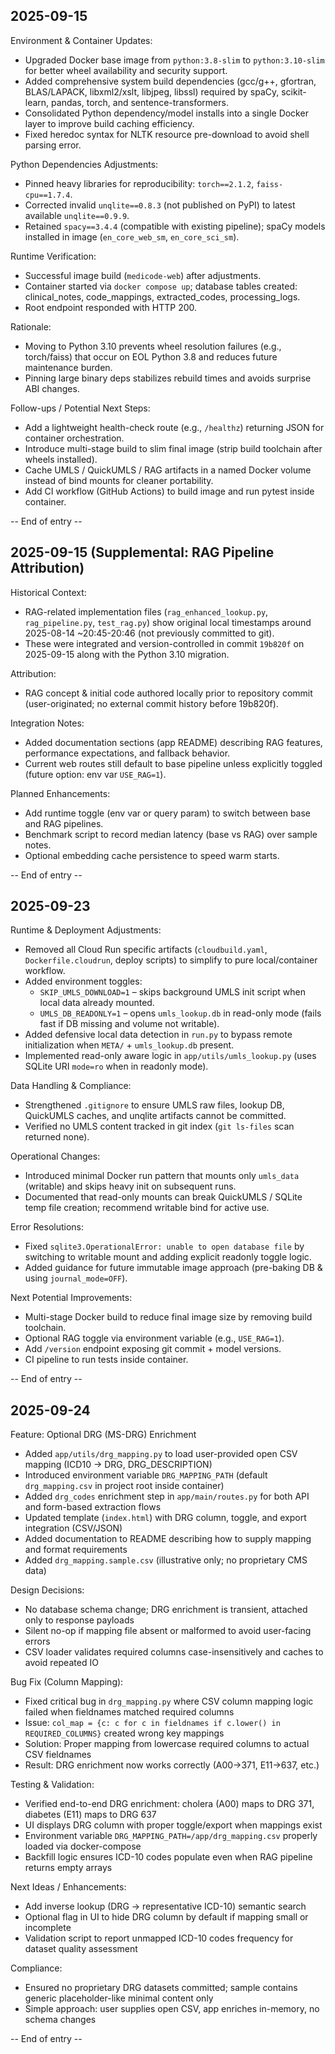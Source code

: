 ## 2025-09-15

Environment & Container Updates:
- Upgraded Docker base image from `python:3.8-slim` to `python:3.10-slim` for better wheel availability and security support.
- Added comprehensive system build dependencies (gcc/g++, gfortran, BLAS/LAPACK, libxml2/xslt, libjpeg, libssl) required by spaCy, scikit-learn, pandas, torch, and sentence-transformers.
- Consolidated Python dependency/model installs into a single Docker layer to improve build caching efficiency.
- Fixed heredoc syntax for NLTK resource pre-download to avoid shell parsing error.

Python Dependencies Adjustments:
- Pinned heavy libraries for reproducibility: `torch==2.1.2`, `faiss-cpu==1.7.4`.
- Corrected invalid `unqlite==0.8.3` (not published on PyPI) to latest available `unqlite==0.9.9`.
- Retained `spacy==3.4.4` (compatible with existing pipeline); spaCy models installed in image (`en_core_web_sm`, `en_core_sci_sm`).

Runtime Verification:
- Successful image build (`medicode-web`) after adjustments.
- Container started via `docker compose up`; database tables created: clinical_notes, code_mappings, extracted_codes, processing_logs.
- Root endpoint responded with HTTP 200.

Rationale:
- Moving to Python 3.10 prevents wheel resolution failures (e.g., torch/faiss) that occur on EOL Python 3.8 and reduces future maintenance burden.
- Pinning large binary deps stabilizes rebuild times and avoids surprise ABI changes.

Follow-ups / Potential Next Steps:
- Add a lightweight health-check route (e.g., `/healthz`) returning JSON for container orchestration.
- Introduce multi-stage build to slim final image (strip build toolchain after wheels installed).
- Cache UMLS / QuickUMLS / RAG artifacts in a named Docker volume instead of bind mounts for cleaner portability.
- Add CI workflow (GitHub Actions) to build image and run pytest inside container.

-- End of entry --


## 2025-09-15 (Supplemental: RAG Pipeline Attribution)

Historical Context:
- RAG-related implementation files (`rag_enhanced_lookup.py`, `rag_pipeline.py`, `test_rag.py`) show original local timestamps around 2025-08-14 ~20:45-20:46 (not previously committed to git).
- These were integrated and version-controlled in commit `19b820f` on 2025-09-15 along with the Python 3.10 migration.

Attribution:
- RAG concept & initial code authored locally prior to repository commit (user-originated; no external commit history before 19b820f).

Integration Notes:
- Added documentation sections (app README) describing RAG features, performance expectations, and fallback behavior.
- Current web routes still default to base pipeline unless explicitly toggled (future option: env var `USE_RAG=1`).

Planned Enhancements:
- Add runtime toggle (env var or query param) to switch between base and RAG pipelines.
- Benchmark script to record median latency (base vs RAG) over sample notes.
- Optional embedding cache persistence to speed warm starts.

-- End of entry --


## 2025-09-23

Runtime & Deployment Adjustments:
- Removed all Cloud Run specific artifacts (`cloudbuild.yaml`, `Dockerfile.cloudrun`, deploy scripts) to simplify to pure local/container workflow.
- Added environment toggles:
  - `SKIP_UMLS_DOWNLOAD=1` – skips background UMLS init script when local data already mounted.
  - `UMLS_DB_READONLY=1` – opens `umls_lookup.db` in read-only mode (fails fast if DB missing and volume not writable).
- Added defensive local data detection in `run.py` to bypass remote initialization when `META/` + `umls_lookup.db` present.
- Implemented read-only aware logic in `app/utils/umls_lookup.py` (uses SQLite URI `mode=ro` when in readonly mode).

Data Handling & Compliance:
- Strengthened `.gitignore` to ensure UMLS raw files, lookup DB, QuickUMLS caches, and unqlite artifacts cannot be committed.
- Verified no UMLS content tracked in git index (`git ls-files` scan returned none).

Operational Changes:
- Introduced minimal Docker run pattern that mounts only `umls_data` (writable) and skips heavy init on subsequent runs.
- Documented that read-only mounts can break QuickUMLS / SQLite temp file creation; recommend writable bind for active use.

Error Resolutions:
- Fixed `sqlite3.OperationalError: unable to open database file` by switching to writable mount and adding explicit readonly toggle logic.
- Added guidance for future immutable image approach (pre-baking DB & using `journal_mode=OFF`).

Next Potential Improvements:
- Multi-stage Docker build to reduce final image size by removing build toolchain.
- Optional RAG toggle via environment variable (e.g., `USE_RAG=1`).
- Add `/version` endpoint exposing git commit + model versions.
- CI pipeline to run tests inside container.

-- End of entry --


## 2025-09-24

Feature: Optional DRG (MS-DRG) Enrichment
- Added `app/utils/drg_mapping.py` to load user-provided open CSV mapping (ICD10 -> DRG, DRG_DESCRIPTION)
- Introduced environment variable `DRG_MAPPING_PATH` (default `drg_mapping.csv` in project root inside container)
- Added `drg_codes` enrichment step in `app/main/routes.py` for both API and form-based extraction flows
- Updated template (`index.html`) with DRG column, toggle, and export integration (CSV/JSON)
- Added documentation to README describing how to supply mapping and format requirements
- Added `drg_mapping.sample.csv` (illustrative only; no proprietary CMS data)

Design Decisions:
- No database schema change; DRG enrichment is transient, attached only to response payloads
- Silent no-op if mapping file absent or malformed to avoid user-facing errors
- CSV loader validates required columns case-insensitively and caches to avoid repeated IO

Bug Fix (Column Mapping):
- Fixed critical bug in `drg_mapping.py` where CSV column mapping logic failed when fieldnames matched required columns
- Issue: `col_map = {c: c for c in fieldnames if c.lower() in REQUIRED_COLUMNS}` created wrong key mappings
- Solution: Proper mapping from lowercase required columns to actual CSV fieldnames
- Result: DRG enrichment now works correctly (A00→371, E11→637, etc.)

Testing & Validation:
- Verified end-to-end DRG enrichment: cholera (A00) maps to DRG 371, diabetes (E11) maps to DRG 637
- UI displays DRG column with proper toggle/export when mappings exist
- Environment variable `DRG_MAPPING_PATH=/app/drg_mapping.csv` properly loaded via docker-compose
- Backfill logic ensures ICD-10 codes populate even when RAG pipeline returns empty arrays

Next Ideas / Enhancements:
- Add inverse lookup (DRG -> representative ICD-10) semantic search
- Optional flag in UI to hide DRG column by default if mapping small or incomplete
- Validation script to report unmapped ICD-10 codes frequency for dataset quality assessment

Compliance:
- Ensured no proprietary DRG datasets committed; sample contains generic placeholder-like minimal content only
- Simple approach: user supplies open CSV, app enriches in-memory, no schema changes

-- End of entry --

